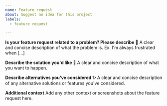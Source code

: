 ```yaml
---
name: Feature request
about: Suggest an idea for this project
labels:
  - feature request

---
```


<!--
  Thanks for participating in this project! We will try to answer as soon as possible 🙏
-->

**Is your feature request related to a problem? Please describe 🙏**
A clear and concise description of what the problem is. Ex. I'm always frustrated when [...]

**Describe the solution you'd like 🤔**
A clear and concise description of what you want to happen.

**Describe alternatives you've considered ✨**
A clear and concise description of any alternative solutions or features you've considered.

**Additional context**
Add any other context or screenshots about the feature request here.
